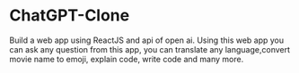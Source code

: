 # ChatGPT-Clone
 Build a web app using ReactJS and api of open ai. Using this web app you can ask any question from this app, you can translate any language,convert movie name to emoji, explain code, write code and many more.
